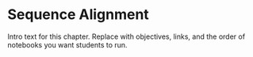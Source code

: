 # Sequence Alignment

Intro text for this chapter. Replace with objectives, links, and the order of notebooks you want students to run.
